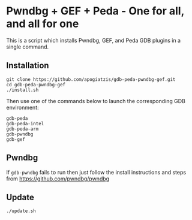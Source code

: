 # Pwndbg + GEF + Peda - One for all, and all for one

This is a script which installs Pwndbg, GEF, and Peda GDB plugins in a single command.


## Installation

```
git clone https://github.com/apogiatzis/gdb-peda-pwndbg-gef.git
cd gdb-peda-pwndbg-gef
./install.sh
```

Then use one of the commands below to launch the corresponding GDB environment:

```
gdb-peda
gdb-peda-intel
gdb-peda-arm
gdb-pwndbg
gdb-gef
```

## Pwndbg
If `gdb-pwndbg` fails to run then just follow the install instructions and steps from https://github.com/pwndbg/pwndbg

## Update

```
./update.sh
```
